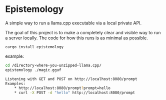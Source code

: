 # Epistemology

A simple way to run a llama.cpp executable via a local private API.

The goal of this project is to make a completely clear and visible way to run a server locally. The code for how this runs is as minimal as possible.


```
cargo install epistemology
```

example:
```bash
cd /directory-where-you-unzipped-llama.cpp/
epistemology ./magic.gguf

Listening with GET and POST on http://localhost:8080/prompt
Examples:
    * http://localhost:8080/prompt?prompt=hello
    * curl -X POST -d "hello" http://localhost:8080/prompt
```
